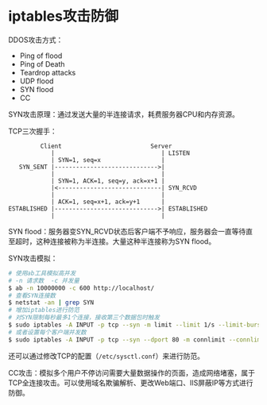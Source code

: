 # iptables攻击防御

DDOS攻击方式：

- Ping of flood
- Ping of Death
- Teardrop attacks
- UDP flood
- SYN flood
- CC

SYN攻击原理：通过发送大量的半连接请求，耗费服务器CPU和内存资源。

TCP三次握手：

```
         Client                         Server
            |                              | LISTEN
            | SYN=1, seq=x                 |
   SYN_SENT |----------------------------->|
            |                              |
            | SYN=1, ACK=1, seq=y, ack=x+1 |
            |<-----------------------------| SYN_RCVD
            |                              |
            | ACK=1, seq=x+1, ack=y+1      |
ESTABLISHED |----------------------------->| ESTABLISHED
            |                              |
```

SYN flood：服务器变SYN_RCVD状态后客户端不予响应，服务器会一直等待直至超时，这种连接被称为半连接。大量这种半连接称为SYN flood。

SYN攻击模拟：

``` Bash
# 使用ab工具模拟高并发
# -n 请求数  -c 并发量
$ ab -n 10000000 -c 600 http://localhost/
# 查看SYN连接数
$ netstat -an | grep SYN
# 增加iptables进行防范
# 对SYN限制每秒最多1个连接，接收第三个数据包时触发
$ sudo iptables -A INPUT -p tcp --syn -m limit --limit 1/s --limit-burst 3 -j ACCEPT
# 或者设置每个客户端并发数
$ sudo iptables -A INPUT -p tcp --syn --dport 80 -m connlimit --connlimit-above 20 -j REJECT
```

还可以通过修改TCP的配置（`/etc/sysctl.conf`）来进行防范。

CC攻击：模拟多个用户不停访问需要大量数据操作的页面，造成网络堵塞，属于TCP全连接攻击。可以使用域名欺骗解析、更改Web端口、IIS屏蔽IP等方式进行防御。
